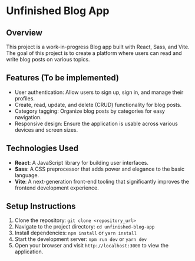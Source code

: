 # Unfinished Blog App

## Overview
This project is a work-in-progress Blog app built with React, Sass, and Vite. The goal of this project is to create a platform where users can read and write blog posts on various topics.

## Features (To be implemented)
- User authentication: Allow users to sign up, sign in, and manage their profiles.
- Create, read, update, and delete (CRUD) functionality for blog posts.
- Category tagging: Organize blog posts by categories for easy navigation.
- Responsive design: Ensure the application is usable across various devices and screen sizes.

## Technologies Used
- **React**: A JavaScript library for building user interfaces.
- **Sass**: A CSS preprocessor that adds power and elegance to the basic language.
- **Vite**: A next-generation front-end tooling that significantly improves the frontend development experience.

## Setup Instructions
1. Clone the repository: `git clone <repository_url>`
2. Navigate to the project directory: `cd unfinished-blog-app`
3. Install dependencies: `npm install` or `yarn install`
4. Start the development server: `npm run dev` or `yarn dev`
5. Open your browser and visit `http://localhost:3000` to view the application.


